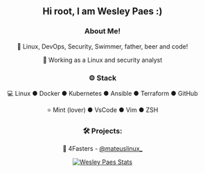 <div align="center">
<h2>Hi root, I am Wesley Paes :)</h2>

<h3>  About Me!</h3>

  🙋 Linux, DevOps, Security, Swimmer, father, beer and code!
  
  💼 Working as a Linux and security analyst

<h3>⚙️ Stack</h3>

  💻 Linux ● Docker ● Kubernetes ● Ansible ● Terraform ● GitHub
  
  ⭐ Mint (lover) ● VsCode ● Vim ● ZSH

<h3>🛠️ Projects:</h3>

  🐧 4Fasters - [@mateuslinux_](https://4fasters.com.br/)


[![Wesley Paes Stats](https://github-readme-stats.vercel.app/api?username=wesleypaesdasilva&show_icons=true)](https://github.com/wesleypaesdasilva)

